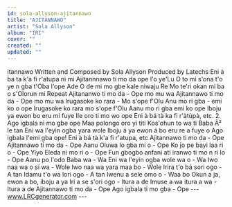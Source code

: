 ```yaml
---
id: sola-allyson-ajitannawo
title: "AJITANNAWO"
artist: "Sola Allyson"
album: "IRI"
cover: ""
created: ""
updated: ""
---
```


itannawo
Written and Composed by Sola Allyson
Produced by Latechs
Eni à ba ta k'a fi r'atupa ni mi
Ajitannnawo ti mo da ope l'o ye'Lu
O to mi s'ona t'o ye n gba t'Oba l'ope
Ade O de mi mo gbe kale niwaju Re
Mo te'ri okan mi ba o s'Olorun mi
Repeat
Ajitananwo ti mo da - Ope mo mu wa
Ajitannawo ti mo da - Ope mo mu wa
Irugasoke ko rara - Mo s'ope f'Olu
Anu mo ri gba - emi ko o ope
Irugasoke ko rara mo s'ope f'Olu
Aanu mo ri gba emi ko ope
Iboju ya ewon bo eru mi fuye
Ile oro ti mo wo ope
Eni à bá tà ka fi r'àtùpà, etc.
2. Ago igbala ni mo gbe ope
Maa polongo oro yi titi
Kos'ohun to wa ti Baba Ã² le tan
Eni wa l'eyin ogba yara wole
Iboju á ya ewon á bo eru re a fuye o
Ago igbala l'emi gba ope!
Eni à bá tà k'a fi r'atupa, etc
Ajitannawo ti mo da - Ope
Ajitannawo ti mo da - Ope
Aanu Oluwa lo gba mi o - Ope
Ko jo pe bayi laa ri o - Ope
Yiyo Eleda ni mo ri o - Ope
Fun gbogbo anfani ati iranwo ti mo n ri lo - Ope
Aanu po l'odo Baba wa - Wa
Eni wa l'eyin ogba wole wa o - Wa
Iwo naa wa o si wa - Wole
Iwo naa wa yara maa bo - Wole
Irira t'o bà sori ogo - A tan
Idamu t'o wa lori ogo - A tan
Iwenu a sele omo o - Waa bo
Okun a ja, ewon a bo, iboju a ya
Iri a se s'ori ogo - Itura a de
Imuse a wa itura a wa - Itura a de
Ajitannawo ti mo da - Ope
Ago igbala ti mo gba - Ope
--- www.LRCgenerator.com ---